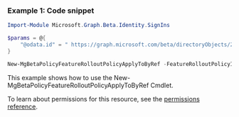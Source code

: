 ### Example 1: Code snippet

```powershellImport-Module Microsoft.Graph.Beta.Identity.SignIns

$params = @{
	"@odata.id" = " https://graph.microsoft.com/beta/directoryObjects/2441b489-4f12-4882-b039-8f6006bd66da"
}

New-MgBetaPolicyFeatureRolloutPolicyApplyToByRef -FeatureRolloutPolicyId $featureRolloutPolicyId -BodyParameter $params
```
This example shows how to use the New-MgBetaPolicyFeatureRolloutPolicyApplyToByRef Cmdlet.
To learn about permissions for this resource, see the [permissions reference](/graph/permissions-reference).

